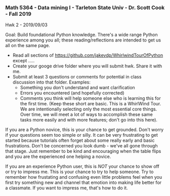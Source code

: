 ### Math 5364 - Data mining I - Tarleton State Univ - Dr. Scott Cook - Fall 2019
Hwk 2 - 2019/09/03

Goal: Build foundational Python knowledge.  There's a wide range Python experience among you all; these reading/reflections are intended to get us all on the same page.

- Read all sections of https://github.com/jakevdp/WhirlwindTourOfPython except .....
- Create your googe drive folder where you will submit hwk.  Share it with me.
- Submit at least 3 questions or comments for potential in class discussion into that folder.  Examples:
  - Something you don't understand and want clarification
  - Errors you encountered (and hopefully corrected)
  - Comments you think will help someone else who is learning this for the first time.  (Keep these short are basic.  This is a WhirlWind Tour.  We are intentionally selecting only the most essential core things.  Over time, we will meet a lot of ways to accomplish these same tasks more easily and with more features; don't go into this here).
 
 
If you are a Python novice, this is your chance to get grounded.  Don't worry if your questions seem too simple or silly.  It can be very frustrating to get started because tutorials often forget about some really early and basic frustrations.  Don't be concerned you look dumb - we've all gone through that stage.  Just remember to be kind and encouraging when the table flips and you are the experienced one helping a novice.

If you are an experience Python user, this is *NOT* your chance to show off or try to impress me.  This is your chance to try to help someone.  Try to remember how frustating and confusing even little problems feel when you first try something new and channel that emotion into making life better for a classmate.  If you want to impress me, that's how to do it.
